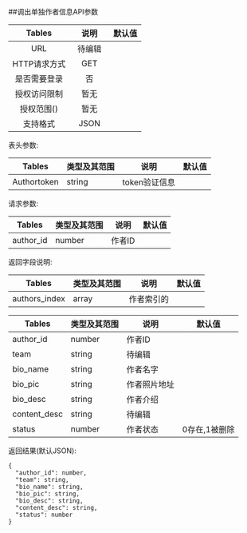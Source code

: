 ##调出单独作者信息API参数

| Tables |  说明 |  默认值|
| :-------------:| :-----:|:-----:|
| URL | 待编辑　||
| HTTP请求方式 | GET |  |
| 是否需要登录 | 否 |  |
| 授权访问限制 | 暂无 |  |
| 授权范围() | 暂无 | |
| 支持格式 | JSON | |


表头参数:

| Tables | 类型及其范围 | 说明 |  默认值|
| -------------|-------------| -----|-----|
| Authortoken | string | token验证信息 ||

请求参数:

| Tables | 类型及其范围 | 说明 |  默认值|
| ------------- |-------------| -----|-----|
|author_id|number|作者ID||

返回字段说明:

| Tables | 类型及其范围 | 说明 |  默认值|
| ------------- |-------------|-----|-----|
| authors_index |    array    |   作者索引的  ||


| Tables | 类型及其范围 | 说明 |  默认值|
| ------------- |-------------|-----|-----|
|author_id|number|作者ID||
| team | string | 待编辑 ||
| bio_name | string | 作者名字 ||
| bio_pic | string | 作者照片地址 ||
| bio_desc | string | 作者介绍 ||
|content_desc | string | 待编辑||
|status|number|作者状态|0存在,1被删除|
返回结果(默认JSON):
```
{
  "author_id": number,
  "team": string,
  "bio_name": string,
  "bio_pic": string,
  "bio_desc": string,
  "content_desc": string,
  "status": number
}
```

